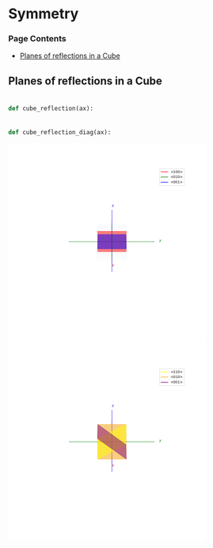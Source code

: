 # Symmetry

### Page Contents
 - [Planes of reflections in a Cube](https://github.com/Shellywell123/PyCrystallography/blob/main/docs/symmetry.md#Planes-of-reflections-in-a-Cube)

## Planes of reflections in a Cube
```py

def cube_reflection(ax):
```
```py

def cube_reflection_diag(ax):
```
<p float="left">
  <img src="../PyCrystallography/Images/cube_reflection.gif" width="400" />
  <img src="../PyCrystallography/Images/cube_reflection_diag.gif" width="400" />
</p>

<br />
<br />
<br />
